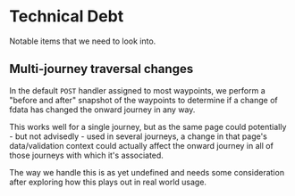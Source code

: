 # Technical Debt

Notable items that we need to look into.

## Multi-journey traversal changes

In the default `POST` handler assigned to most waypoints, we perform a "before and after" snapshot of the waypoints to determine if a change of fdata has changed the onward journey in any way.

This works well for a single journey, but as the same page could potentially - but not advisedly - used in several journeys, a change in that page's data/validation context could actually affect the onward journey in all of those journeys with which it's associated.

The way we handle this is as yet undefined and needs some consideration after exploring how this plays out in real world usage.